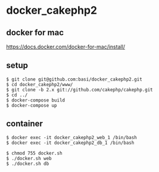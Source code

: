 # docker_cakephp2

## docker for mac
https://docs.docker.com/docker-for-mac/install/

## setup
```
$ git clone git@github.com:basi/docker_cakephp2.git
$ cd docker_cakephp2/www/
$ git clone -b 2.x git://github.com/cakephp/cakephp.git
$ cd ../
$ docker-compose build
$ docker-compose up
```

## container
```
$ docker exec -it docker_cakephp2_web_1 /bin/bash
$ docker exec -it docker_cakephp2_db_1 /bin/bash

$ chmod 755 docker.sh
$ ./docker.sh web
$ ./docker.sh db
```
